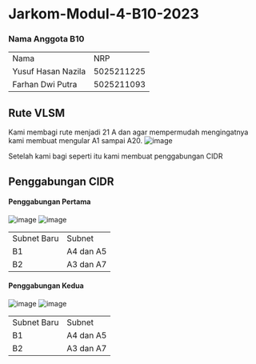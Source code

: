 # Jarkom-Modul-4-B10-2023

### Nama Anggota B10
 <table>
 	<tr>
 		<td> Nama </td>
 		<td> NRP </td>
 	</tr>
 	<tr>
 		<td> Yusuf Hasan Nazila </td>
 		<td> 5025211225</td>
 	</tr>
	 <tr>
		 <td> Farhan Dwi Putra </td>
 		<td> 5025211093</td>
	 </tr>
 </table>

 ## Rute VLSM
 Kami membagi rute menjadi 21 A dan agar mempermudah mengingatnya kami membuat mengular A1 sampai A20. 
 ![image](https://github.com/hnazila71/Jarkom-Modul-4-B10-2023/assets/114125438/39f70c54-1a2b-4a97-bdc4-cbf98f480ed1)

 Setelah kami bagi seperti itu kami membuat penggabungan CIDR 


 ## Penggabungan CIDR
#### Penggabungan Pertama
![image](https://github.com/hnazila71/Jarkom-Modul-4-B10-2023/assets/114125438/c46b5362-9432-4cb6-a5ab-07bc0ccb495c)
![image](https://github.com/hnazila71/Jarkom-Modul-4-B10-2023/assets/114125438/0f1ca71f-857d-49e0-8ab7-d7a7bf17238d)

<table>
 	<tr>
 		<td> Subnet Baru </td>
 		<td> Subnet </td>
 	</tr>
 	<tr>
 		<td> B1 </td>
 		<td> A4 dan A5</td>
 	</tr>
	 <tr>
		 <td> B2 </td>
 		<td> A3 dan A7</td>
	 </tr>
</table>

#### Penggabungan Kedua
![image](https://github.com/hnazila71/Jarkom-Modul-4-B10-2023/assets/114125438/3a2a6bbf-fa42-44e4-8e6a-701cb7d09cbf)
![image](https://github.com/hnazila71/Jarkom-Modul-4-B10-2023/assets/114125438/e9de230e-0e28-449f-81e0-d3be3747e547)


<table>
 	<tr>
 		<td> Subnet Baru </td>
 		<td> Subnet </td>
 	</tr>
 	<tr>
 		<td> B1 </td>
 		<td> A4 dan A5</td>
 	</tr>
	 <tr>
		 <td> B2 </td>
 		<td> A3 dan A7</td>
	 </tr>
</table>


 

